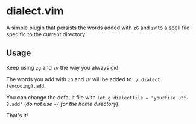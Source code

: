 # dialect.vim

A simple plugin that persists the words added with `zG` and `zW` to a spell file specific to the current directory.


## Usage

Keep using `zg` and `zw` the way you always did.

The words you add with `zG` and `zW` will be added to `./.dialect.{encoding}.add`.

You can change the default file with `let g:dialectfile = "yourfile.utf-8.add"` (*do not use `~/` for the home directory*).

That's it!

